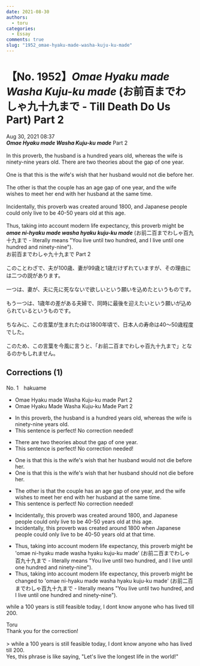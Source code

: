 ```yaml
---
date: 2021-08-30
authors:
  - toru
categories:
  - Essay
comments: true
slug: "1952_omae-hyaku-made-washa-kuju-ku-made"
---
```


# 【No. 1952】<strong><em>Omae Hyaku made Washa Kuju-ku made</em></strong> (お前百までわしゃ九十九まで - Till Death Do Us Part) Part 2
<div class="date">Aug 30, 2021 08:37</div>
<div id="post"><div id="body_show_ori">
<strong><em>Omae Hyaku made Washa Kuju-ku made</em></strong> Part 2<br/><br/>In this proverb, the husband is a hundred years old, whereas the wife is ninety-nine years old. There are two theories about the gap of one year.<br/><br/>One is that this is the wife's wish that her husband would not die before her.<br/><br/>The other is that the couple has an age gap of one year, and the wife wishes to meet her end with her husband at the same time.<br/><br/>Incidentally, this proverb was created around 1800, and Japanese people could only live to be 40-50 years old at this age.<br/><br/>Thus, taking into account modern life expectancy, this proverb might be <strong><em>omae ni-hyaku made washa hyaku kuju-ku made</em></strong> (お前二百までわしゃ百九十九まで - literally means "You live until two hundred, and I live until one hundred and ninety-nine").
</div></div>

<!-- more -->

<div id="post_ja"><div id="body_show_mo">
お前百までわしゃ九十九まで Part 2<br/><br/>このことわざで、夫が100歳、妻が99歳と1歳だけずれていますが、その理由には二つの説があります。<br/><br/>一つは、妻が、夫に先に死なないで欲しいという願いを込めたというものです。<br/><br/>もう一つは、1歳年の差がある夫婦で、同時に最後を迎えたいという願いが込められているというものです。<br/><br/>ちなみに、この言葉が生まれたのは1800年頃で、日本人の寿命は40～50歳程度でした。<br/><br/>このため、この言葉を今風に言うと、「お前二百までわしゃ百九十九まで」となるのかもしれません。
</div></div>

## Corrections (1)
<div id="block"><div class="first_name"> No. 1　<span class="just_name">hakuame</span></div><div id="block2">
<ul class="correction_field">
<li class="incorrect">Omae Hyaku made Washa Kuju-ku made Part 2</li>
<li class="corrected correct">
Omae Hyaku <span class="f_blue">M</span>ade Washa Kuju-ku <span class="f_blue">M</span>ade Part 2
</li>
</ul>
<ul class="correction_field">
<li class="incorrect">In this proverb, the husband is a hundred years old, whereas the wife is ninety-nine years old.</li>
<li class="corrected perfect">This sentence is perfect! No correction needed!</li>
</ul>
<ul class="correction_field">
<li class="incorrect">There are two theories about the gap of one year.</li>
<li class="corrected perfect">This sentence is perfect! No correction needed!</li>
</ul>
<ul class="correction_field">
<li class="incorrect">One is that this is the wife's wish that her husband would not die before her.</li>
<li class="corrected correct">
One is that this is the wife's wish that her husband <span class="f_blue">sh</span>ould not die before her.
</li>
</ul>
<ul class="correction_field">
<li class="incorrect">The other is that the couple has an age gap of one year, and the wife wishes to meet her end with her husband at the same time.</li>
<li class="corrected perfect">This sentence is perfect! No correction needed!</li>
</ul>
<ul class="correction_field">
<li class="incorrect">Incidentally, this proverb was created around 1800, and Japanese people could only live to be 40-50 years old at this age.</li>
<li class="corrected correct">
Incidentally, this proverb was created around 1800 <span class="f_blue">when</span> Japanese people could only live to be 40-50 years old at <span class="f_blue">that</span> <span class="f_blue">time</span>.
</li>
</ul>
<ul class="correction_field">
<li class="incorrect">Thus, taking into account modern life expectancy, this proverb might be 'omae ni-hyaku made washa hyaku kuju-ku made' (お前二百までわしゃ百九十九まで - literally means "You live until two hundred, and I live until one hundred and ninety-nine").</li>
<li class="corrected correct">
Thus, taking into account modern life expectancy, this proverb might be <span class="f_blue">changed to </span>'omae ni-hyaku made washa hyaku kuju-ku made' (お前二百までわしゃ百九十九まで - literally means "You live until two hundred, and I live until one hundred and ninety-nine").
</li>
</ul>
<p class="comment_small">
 while a 100 years is still feasible today, I dont know anyone who has lived till 200.
</p>

</div><div class="name"><span class="just_name">Toru</span><br>
Thank you for the correction!<br/><br/>&gt; while a 100 years is still feasible today, I dont know anyone who has lived till 200.<br/>Yes, this phrase is like saying, "Let's live the longest life in the world!"
</div>
</div>
